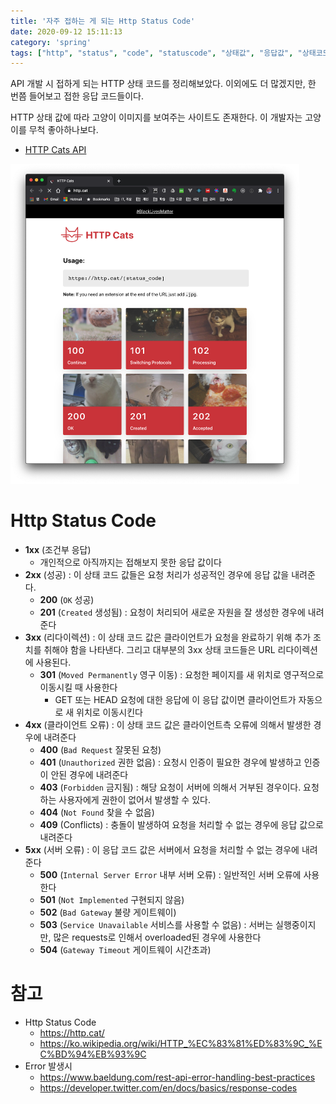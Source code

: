 ```yaml
---
title: '자주 접하는 게 되는 Http Status Code'
date: 2020-09-12 15:11:13
category: 'spring'
tags: ["http", "status", "code", "statuscode", "상태값", "응답값", "상태코드"]
---
```


API 개발 시 접하게 되는 HTTP 상태 코드를 정리해보았다. 이외에도 더 많겠지만, 한 번쯤 들어보고 접한 응답 코드들이다. 

HTTP 상태 값에 따라 고양이 이미지를 보여주는 사이트도 존재한다. 이 개발자는 고양이를 무척 좋아하나보다. 

- [HTTP Cats API](https://http.cat/)

<img src="images/Http-Status-Code/image-20201115171009139.png" alt="image-20201115171009139" style="zoom: 50%;" />


# Http Status Code

- **1xx** (조건부 응답)
  - 개인적으로 아직까지는 접해보지 못한 응답 값이다
- **2xx** (성공) : 이 상태 코드 값들은 요청 처리가 성공적인 경우에 응답 값을 내려준다.
  - **200** (`OK` 성공)
  - **201** (`Created` 생성됨) : 요청이 처리되어 새로운 자원을 잘 생성한 경우에 내려준다
- **3xx** (리다이렉션) : 이 상태 코드 값은 클라이언트가 요청을 완료하기 위해 추가 조치를 취해야 함을 나타낸다. 그리고 대부분의 3xx 상태 코드들은 URL 리다이렉션에 사용된다.
  - **301** (`Moved Permanently` 영구 이동) : 요청한 페이지를 새 위치로 영구적으로 이동시킬 때 사용한다
    - GET 또는 HEAD 요청에 대한 응답에 이 응답 값이면 클라이언트가 자동으로 새 위치로 이동시킨다
- **4xx** (클라이언트 오류) : 이 상태 코드 값은 클라이언트측 오류에 의해서 발생한 경우에 내려준다
  - **400** (`Bad Request` 잘못된 요청)
  - **401** (`Unauthorized` 권한 없음) : 요청시 인증이 필요한 경우에 발생하고 인증이 안된 경우에 내려준다
  - **403** (`Forbidden` 금지됨) : 해당 요청이 서버에 의해서 거부된 경우이다. 요청하는 사용자에게 권한이 없어서 발생할 수 있다. 
  - **404** (`Not Found` 찾을 수 없음)
  - **409** (Conflicts) : 충돌이 발생하여 요청을 처리할 수 없는 경우에 응답 값으로 내려준다
- **5xx** (서버 오류) : 이 응답 코드 값은 서버에서 요청을 처리할 수 없는 경우에 내려준다
  - **500** (`Internal Server Error` 내부 서버 오류) : 일반적인 서버 오류에 사용한다
  - **501** (`Not Implemented` 구현되지 않음)
  - **502** (`Bad Gateway` 불량 게이트웨이)
  - **503** (`Service Unavailable` 서비스를 사용할 수 없음) : 서버는 실행중이지만, 많은 requests로 인해서 overloaded된 경우에 사용한다
  - **504** (`Gateway Timeout` 게이트웨이 시간초과)

# 참고

- Http Status Code
  - https://http.cat/
  - https://ko.wikipedia.org/wiki/HTTP_%EC%83%81%ED%83%9C_%EC%BD%94%EB%93%9C
- Error 발생시
  - https://www.baeldung.com/rest-api-error-handling-best-practices
  - https://developer.twitter.com/en/docs/basics/response-codes
